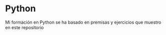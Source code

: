 # Python
Mi formación en Python se ha basado en premisas y ejercicios que muestro en este repositorio 
